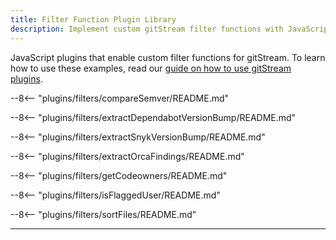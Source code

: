 ```yaml
---
title: Filter Function Plugin Library
description: Implement custom gitStream filter functions with JavaScript.
---
```


JavaScript plugins that enable custom filter functions for gitStream. To learn how to use these examples, read our [guide on how to use gitStream plugins](/custom-filters).

--8<-- "plugins/filters/compareSemver/README.md"

--8<-- "plugins/filters/extractDependabotVersionBump/README.md"

--8<-- "plugins/filters/extractSnykVersionBump/README.md"

--8<-- "plugins/filters/extractOrcaFindings/README.md"

--8<-- "plugins/filters/getCodeowners/README.md"

--8<-- "plugins/filters/isFlaggedUser/README.md"

--8<-- "plugins/filters/sortFiles/README.md"

---